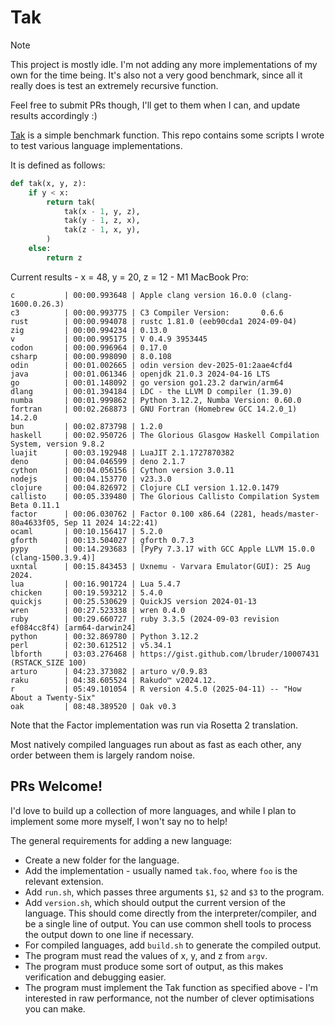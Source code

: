 # Tak

> [!NOTE]
> This project is mostly idle. I'm not adding any more implementations of my own for the time being. It's also not a very good benchmark, since all it really does is test an extremely recursive function.
>
> Feel free to submit PRs though, I'll get to them when I can, and update results accordingly :)

[Tak](https://en.wikipedia.org/wiki/Tak_(function)) is a simple benchmark function. This repo contains some scripts I wrote to test various language implementations.

It is defined as follows:
```py
def tak(x, y, z):
    if y < x:
        return tak(
            tak(x - 1, y, z),
            tak(y - 1, z, x),
            tak(z - 1, x, y),
        )
    else:
        return z
```

Current results - x = 48, y = 20, z = 12 - M1 MacBook Pro:
<!-- *results* -->
```
c           | 00:00.993648 | Apple clang version 16.0.0 (clang-1600.0.26.3)
c3          | 00:00.993775 | C3 Compiler Version:       0.6.6
rust        | 00:00.994078 | rustc 1.81.0 (eeb90cda1 2024-09-04)
zig         | 00:00.994234 | 0.13.0
v           | 00:00.995175 | V 0.4.9 3953445
codon       | 00:00.996964 | 0.17.0
csharp      | 00:00.998090 | 8.0.108
odin        | 00:01.002665 | odin version dev-2025-01:2aae4cfd4
java        | 00:01.061346 | openjdk 21.0.3 2024-04-16 LTS
go          | 00:01.148092 | go version go1.23.2 darwin/arm64
dlang       | 00:01.394184 | LDC - the LLVM D compiler (1.39.0)
numba       | 00:01.999862 | Python 3.12.2, Numba Version: 0.60.0
fortran     | 00:02.268873 | GNU Fortran (Homebrew GCC 14.2.0_1) 14.2.0
bun         | 00:02.873798 | 1.2.0
haskell     | 00:02.950726 | The Glorious Glasgow Haskell Compilation System, version 9.8.2
luajit      | 00:03.192948 | LuaJIT 2.1.1727870382
deno        | 00:04.046599 | deno 2.1.7
cython      | 00:04.056156 | Cython version 3.0.11
nodejs      | 00:04.153770 | v23.3.0
clojure     | 00:04.826972 | Clojure CLI version 1.12.0.1479
callisto    | 00:05.339480 | The Glorious Callisto Compilation System Beta 0.11.1
factor      | 00:06.030762 | Factor 0.100 x86.64 (2281, heads/master-80a4633f05, Sep 11 2024 14:22:41)
ocaml       | 00:10.156417 | 5.2.0
gforth      | 00:13.504027 | gforth 0.7.3
pypy        | 00:14.293683 | [PyPy 7.3.17 with GCC Apple LLVM 15.0.0 (clang-1500.3.9.4)]
uxntal      | 00:15.843453 | Uxnemu - Varvara Emulator(GUI): 25 Aug 2024.
lua         | 00:16.901724 | Lua 5.4.7
chicken     | 00:19.593212 | 5.4.0
quickjs     | 00:25.530629 | QuickJS version 2024-01-13
wren        | 00:27.523338 | wren 0.4.0
ruby        | 00:29.660727 | ruby 3.3.5 (2024-09-03 revision ef084cc8f4) [arm64-darwin24]
python      | 00:32.869780 | Python 3.12.2
perl        | 02:30.612512 | v5.34.1
lbforth     | 03:03.276468 | https://gist.github.com/lbruder/10007431 (RSTACK_SIZE 100)
arturo      | 04:23.373082 | arturo v/0.9.83
raku        | 04:38.605524 | Rakudo™ v2024.12.
r           | 05:49.101054 | R version 4.5.0 (2025-04-11) -- "How About a Twenty-Six"
oak         | 08:48.389520 | Oak v0.3
```

Note that the Factor implementation was run via Rosetta 2 translation.

Most natively compiled languages run about as fast as each other, any order between them is largely random noise.

## PRs Welcome!

I'd love to build up a collection of more languages, and while I plan to implement some more myself, I won't say no to help!

The general requirements for adding a new language:
- Create a new folder for the language.
- Add the implementation - usually named `tak.foo`, where `foo` is the relevant extension.
- Add `run.sh`, which passes three arguments `$1`, `$2` and `$3` to the program.
- Add `version.sh`, which should output the current version of the language. This should come directly from the interpreter/compiler, and be a single line of output. You can use common shell tools to process the output down to one line if necessary.
- For compiled languages, add `build.sh` to generate the compiled output.
- The program must read the values of x, y, and z from `argv`.
- The program must produce some sort of output, as this makes verification and debugging easier.
- The program must implement the Tak function as specified above - I'm interested in raw performance, not the number of clever optimisations you can make.

